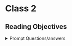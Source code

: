 # Class 2

## Reading Objectives

<details markdown="block"><summary>Prompt Questions/answers</summary>


### 1.How would you describe an object to a non-technical friend you grew up with?

an object is basically a collection of data. Much like a box holding multiple items and we can access those items through calling the box.

### 2.What are some advantages to creating object literals?

They're easy to create, readable, flexible and contain any data type, reusable, and dynamic.

### 3.How do objects differ from arrays?

Arrays are ordered lists of valuies where each item is accessible by index, where as objects are key value pairs.

### 4. Give an example for when you would need to use bracket notation to access an object’s property instead of dot notation.

When trying to access a dynamic value stored in a value in an objects properties.

### 5. Evaluate the code below. What does the term this refer to and what is the advantage to using this?

```js
const dog = {
  name: 'Spot',
  age: 2,
  color: 'white with black spots',
  humanAge: function (){
    console.log(`${this.name} is ${this.age*7} in human years`);
  }
}
```

`this` refers to the object dog, and it makes the function more flexible and reusable. 

### 6. What is the DOM?

The Document Object Model (DOM)

### 7. Briefly describe the relationship between the DOM and JavaScript.

Javascript


</details>